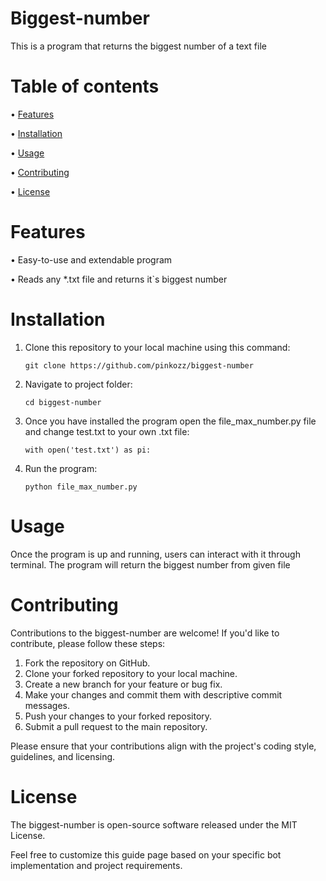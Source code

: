 # Biggest-number
This is a program that returns the biggest number of a text file

# Table of contents
• [Features](https://github.com/pinkozz/biggest-number#features)

• [Installation](https://github.com/pinkozz/biggest-number#installation)

• [Usage](https://github.com/pinkozz/biggest-number#usage)

• [Contributing](https://github.com/pinkozz/biggest-number#contributing)

• [License](https://github.com/pinkozz/biggest-number#license)

# Features
• Easy-to-use and extendable program

• Reads any *.txt file and returns it`s biggest number

# Installation
1. Clone this repository to your local machine using this command:
   
   ```shell
   git clone https://github.com/pinkozz/biggest-number
   ```
2. Navigate to project folder:
   
   ```shell
   cd biggest-number
   ```
3. Once you have installed the program open the file_max_number.py file and change test.txt to your own .txt file:
   
   ```shell
   with open('test.txt') as pi:
   ```

4. Run the program:

   ```shell
   python file_max_number.py
   ```

# Usage
Once the program is up and running, users can interact with it through terminal. The program will return the biggest number from given file

# Contributing
Contributions to the biggest-number are welcome! If you'd like to contribute, please follow these steps:

1. Fork the repository on GitHub.
2. Clone your forked repository to your local machine.
3. Create a new branch for your feature or bug fix.
4. Make your changes and commit them with descriptive commit messages.
5. Push your changes to your forked repository.
6. Submit a pull request to the main repository.

Please ensure that your contributions align with the project's coding style, guidelines, and licensing.

# License
The biggest-number is open-source software released under the MIT License.

Feel free to customize this guide page based on your specific bot implementation and project requirements.
